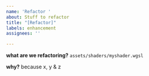 ```yaml
---
name: 'Refactor '
about: Stuff to refactor
title: "[Refactor]"
labels: enhancement
assignees: ''

---
```


**what are we refactoring?**
`assets/shaders/myshader.wgsl` 

**why?**
because x, y & z
